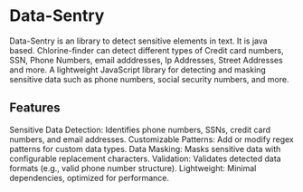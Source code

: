 # Data-Sentry

Data-Sentry is an library to detect sensitive elements in text. It is java based. Chlorine-finder can detect different types of Credit card numbers, SSN, Phone Numbers, email adddresses, Ip Addresses, Street Addresses and more.
A lightweight JavaScript library for detecting and masking sensitive data such as phone numbers, social security numbers, and more.

## Features

Sensitive Data Detection: Identifies phone numbers, SSNs, credit card numbers, and email addresses.
Customizable Patterns: Add or modify regex patterns for custom data types.
Data Masking: Masks sensitive data with configurable replacement characters.
Validation: Validates detected data formats (e.g., valid phone number structure).
Lightweight: Minimal dependencies, optimized for performance.
